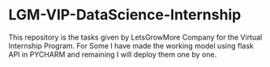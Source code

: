 # LGM-VIP-DataScience-Internship
This repository is the tasks given by LetsGrowMore Company for the Virtual Internship Program. For Some I have made the working model using flask API in PYCHARM and remaining I will deploy them one by one.
